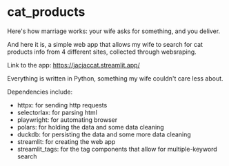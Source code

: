 # cat_products

Here's how marriage works: your wife asks for something, and you deliver.

And here it is, a simple web app that allows my wife to search for cat products info from 4 different sites, collected through websraping.

Link to the app: https://jacjaccat.streamlit.app/

Everything is written in Python, something my wife couldn't care less about. 

Dependencies include:

 - httpx: for sending http requests
 - selectorlax: for parsing html
 - playwright: for automating browser
 - polars: for holding the data and some data cleaning
 - duckdb: for persisting the data and some more data cleaning
 - streamlit: for creating the web app
 - streamlit_tags: for the tag components that allow for multiple-keyword search
